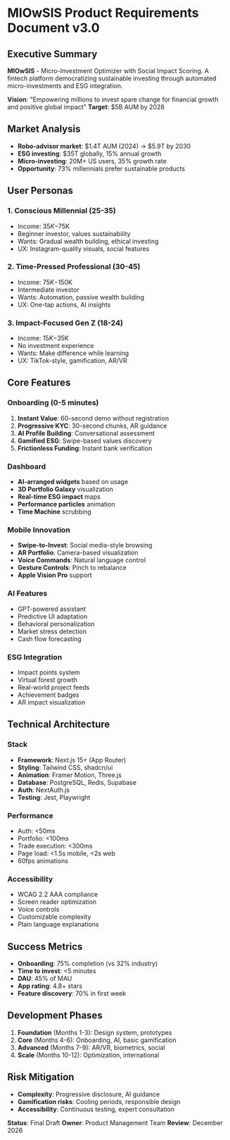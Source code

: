 # MIOwSIS Product Requirements Document v3.0

## Executive Summary
**MIOwSIS** - Micro-Investment Optimizer with Social Impact Scoring. A fintech platform democratizing sustainable investing through automated micro-investments and ESG integration.

**Vision**: "Empowering millions to invest spare change for financial growth and positive global impact"
**Target**: $5B AUM by 2028

## Market Analysis
- **Robo-advisor market**: $1.4T AUM (2024) → $5.9T by 2030
- **ESG investing**: $35T globally, 15% annual growth
- **Micro-investing**: 20M+ US users, 35% growth rate
- **Opportunity**: 73% millennials prefer sustainable products

## User Personas

### 1. Conscious Millennial (25-35)
- Income: $35K-$75K
- Beginner investor, values sustainability
- Wants: Gradual wealth building, ethical investing
- UX: Instagram-quality visuals, social features

### 2. Time-Pressed Professional (30-45)
- Income: $75K-$150K
- Intermediate investor
- Wants: Automation, passive wealth building
- UX: One-tap actions, AI insights

### 3. Impact-Focused Gen Z (18-24)
- Income: $15K-$35K
- No investment experience
- Wants: Make difference while learning
- UX: TikTok-style, gamification, AR/VR

## Core Features

### Onboarding (0-5 minutes)
1. **Instant Value**: 60-second demo without registration
2. **Progressive KYC**: 30-second chunks, AR guidance
3. **AI Profile Building**: Conversational assessment
4. **Gamified ESG**: Swipe-based values discovery
5. **Frictionless Funding**: Instant bank verification

### Dashboard
- **AI-arranged widgets** based on usage
- **3D Portfolio Galaxy** visualization
- **Real-time ESG impact** maps
- **Performance particles** animation
- **Time Machine** scrubbing

### Mobile Innovation
- **Swipe-to-Invest**: Social media-style browsing
- **AR Portfolio**: Camera-based visualization
- **Voice Commands**: Natural language control
- **Gesture Controls**: Pinch to rebalance
- **Apple Vision Pro** support

### AI Features
- GPT-powered assistant
- Predictive UI adaptation
- Behavioral personalization
- Market stress detection
- Cash flow forecasting

### ESG Integration
- Impact points system
- Virtual forest growth
- Real-world project feeds
- Achievement badges
- AR impact visualization

## Technical Architecture

### Stack
- **Framework**: Next.js 15+ (App Router)
- **Styling**: Tailwind CSS, shadcn/ui
- **Animation**: Framer Motion, Three.js
- **Database**: PostgreSQL, Redis, Supabase
- **Auth**: NextAuth.js
- **Testing**: Jest, Playwright

### Performance
- Auth: <50ms
- Portfolio: <100ms
- Trade execution: <300ms
- Page load: <1.5s mobile, <2s web
- 60fps animations

### Accessibility
- WCAG 2.2 AAA compliance
- Screen reader optimization
- Voice controls
- Customizable complexity
- Plain language explanations

## Success Metrics
- **Onboarding**: 75% completion (vs 32% industry)
- **Time to invest**: <5 minutes
- **DAU**: 45% of MAU
- **App rating**: 4.8+ stars
- **Feature discovery**: 70% in first week

## Development Phases
1. **Foundation** (Months 1-3): Design system, prototypes
2. **Core** (Months 4-6): Onboarding, AI, basic gamification
3. **Advanced** (Months 7-9): AR/VR, biometrics, social
4. **Scale** (Months 10-12): Optimization, international

## Risk Mitigation
- **Complexity**: Progressive disclosure, AI guidance
- **Gamification risks**: Cooling periods, responsible design
- **Accessibility**: Continuous testing, expert consultation

**Status**: Final Draft
**Owner**: Product Management Team
**Review**: December 2026